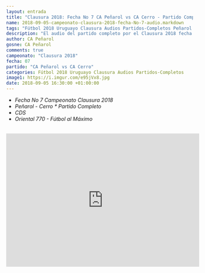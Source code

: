 ```yaml
---
layout: entrada
title: "Clausura 2018: Fecha No 7 CA Peñarol vs CA Cerro - Partido Completo - audio (Oriental 770)"
name: 2018-09-05-campeonato-clausura-2018-fecha-No-7-audio.markdown
tags: "Fútbol 2018 Uruguayo Clausura Audios Partidos-Completos Peñarol Cerro audio youtube"
description: "El audio del partido completo por el Clausura 2018 fecha 07 entre Peñarol y Cerro en el CDS Fútbol al Máximo Oriental 770 Goñi Bardaquian"
author: CA Peñarol
gosne: CA Peñarol
comments: true
campeonato: "Clausura 2018"
fecha: 07
partido: "CA Peñarol vs CA Cerro"
categories: Fútbol 2018 Uruguayo Clausura Audios Partidos-Completos
image1: https://i.imgur.com/e95jVx8.jpg
date: 2018-09-05 16:30:00 +01:00:00
---
```


 - *Fecha No 7 Campeonato Clausura 2018*
 - *Peñarol - Cerro * Partido Completo*
 - *CDS*
 - *Oriental 770 - Fútbol al Máximo*

 <br>

 <iframe width="521" height="360" src="https://www.youtube.com/embed/fb3MkTyaUTw" frameborder="0" allow="autoplay; encrypted-media" allowfullscreen></iframe>
